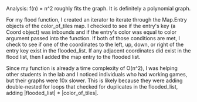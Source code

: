 Analysis:
f(n) = n^2 roughly fits the graph. It is definitely a polynomial graph.

For my flood function, I created an iterator to iterate through the Map.Entry objects
of the color_of_tiles map. I checked to see if the entry's key (a Coord object) was inbounds and if the
entry's color was equal to color argument passed into the function. If both of those conditions are met,
I check to see if one of the coordinates to the left, up, down, or right of the entry key exist in
the flooded_list. If any adjacent coordinates did exist in the flood list, then I added the
map entry to the flooded list.

Since my function is already a time complexity of O(n^2), I was helping other students
in the lab and I noticed individuals who had working games, but their graphs
were 10x slower. This is likely because they were adding double-nested for loops that
checked for duplicates in the flooded_list, adding |flooded_list| * |color_of_tiles|.
